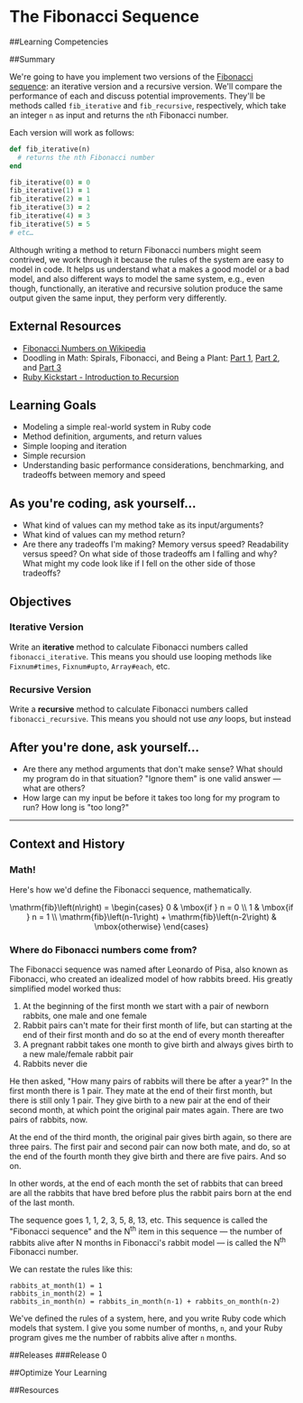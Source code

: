 # The Fibonacci Sequence

##Learning Competencies

##Summary

We're going to have you implement two versions of the [Fibonacci sequence](http://en.wikipedia.org/wiki/Fibonacci_number): an iterative version and a recursive version. We'll compare the performance of each and discuss potential improvements. They'll be methods called `fib_iterative` and `fib_recursive`, respectively, which take an integer `n` as input and returns the `n`th Fibonacci number.

Each version will work as follows:

```ruby
def fib_iterative(n)
  # returns the nth Fibonacci number
end

fib_iterative(0) = 0
fib_iterative(1) = 1
fib_iterative(2) = 1
fib_iterative(3) = 2
fib_iterative(4) = 3
fib_iterative(5) = 5
# etc…
```

Although writing a method to return Fibonacci numbers might seem contrived, we work through it because the rules of the system are easy to model in code. It helps us understand what a makes a good model or a bad model, and also different ways to model the same system, e.g., even though, functionally, an iterative and recursive solution produce the same output given the same input, they perform very differently.

## External Resources

* [Fibonacci Numbers on Wikipedia](http://en.wikipedia.org/wiki/Fibonacci_number)
* Doodling in Math: Spirals, Fibonacci, and Being a Plant: [Part 1](http://www.youtube.com/watch?v=ahXIMUkSXX0), [Part 2](http://www.youtube.com/watch?v=lOIP_Z_-0Hs), and [Part 3](http://www.youtube.com/watch?v=14-NdQwKz9w)
* [Ruby Kickstart - Introduction to Recursion](https://vimeo.com/24716767)

## Learning Goals

* Modeling a simple real-world system in Ruby code
* Method definition, arguments, and return values
* Simple looping and iteration
* Simple recursion
* Understanding basic performance considerations, benchmarking, and tradeoffs between memory and speed

## As you're coding, ask yourself…

* What kind of values can my method take as its input/arguments?
* What kind of values can my method return?
* Are there any tradeoffs I'm making? Memory versus speed? Readability versus speed? On what side of those tradeoffs am I falling and why? What might my code look like if I fell on the other side of those tradeoffs?

## Objectives

### Iterative Version

Write an **iterative** method to calculate Fibonacci numbers called `fibonacci_iterative`. This means you should use looping methods like `Fixnum#times`, `Fixnum#upto`, `Array#each`, etc.

### Recursive Version

Write a **recursive** method to calculate Fibonacci numbers called `fibonacci_recursive`. This means you should not use *any* loops, but instead

## After you're done, ask yourself…

* Are there any method arguments that don't make sense? What should my program do in that situation? "Ignore them" is one valid answer &mdash; what are others?
* How large can my input be before it takes too long for my program to run? How long is "too long?"

--------------------------------------

## Context and History

### Math!

Here's how we'd define the Fibonacci sequence, mathematically.

<p style="text-align: center;">
  <span class="latex">
      \mathrm{fib}\left(n\right) =
      \begin{cases}
        0 & \mbox{if } n = 0 \\
        1 & \mbox{if } n = 1 \\
        \mathrm{fib}\left(n-1\right) + \mathrm{fib}\left(n-2\right) & \mbox{otherwise}
      \end{cases}
  </span>
</p>


### Where do Fibonacci numbers come from?

The Fibonacci  sequence was named after Leonardo of Pisa, also known as Fibonacci, who created an idealized model of how rabbits breed.  His greatly simplified model worked thus:

1. At the beginning of the first month we start with a pair of newborn rabbits, one male and one female
2. Rabbit pairs can't mate for their first month of life, but can starting at the end of their first month and do so at the end of every month thereafter
3. A pregnant rabbit takes one month to give birth and always gives birth to a new male/female rabbit pair
4. Rabbits never die

He then asked, "How many pairs of rabbits will there be after a year?"  In the first month there is 1 pair.  They mate at the end of their first month, but there is still only 1 pair.  They give birth to a new pair at the end of their second month,  at which point the original pair mates again.  There are two pairs of rabbits, now.

At the end of the third month, the original pair gives birth again, so there are three pairs.  The first pair and second pair can now both mate, and do, so at the end of the fourth month they give birth and there are five pairs.  And so on.

In other words, at the end of each month the set of rabbits that can breed are all the rabbits that have bred before plus the rabbit pairs born at the end of the last month.

The sequence goes 1, 1, 2, 3, 5, 8, 13, etc. This sequence is called the "Fibonacci sequence" and the N<sup>th</sup> item in this sequence &mdash; the number of rabbits alive after N months in Fibonacci's rabbit model &mdash; is called the N<sup>th</sup> Fibonacci number.

We can restate the rules like this:

```text
rabbits_at_month(1) = 1
rabbits_in_month(2) = 1
rabbits_in_month(n) = rabbits_in_month(n-1) + rabbits_on_month(n-2)
```

We've defined the rules of a system, here, and you write Ruby code which models that system.  I give you some number of months, `n`, and your Ruby program gives me the number of rabbits alive after `n` months.

##Releases
###Release 0

##Optimize Your Learning

##Resources